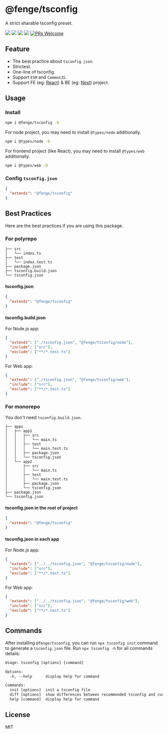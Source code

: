 # @fenge/tsconfig

A strict sharable tsconfig preset.

[![](https://img.shields.io/npm/l/@fenge/tsconfig.svg)](https://github.com/zanminkian/fenge/blob/main/LICENSE)
[![](https://img.shields.io/npm/v/@fenge/tsconfig.svg)](https://www.npmjs.com/package/@fenge/tsconfig)
[![](https://img.shields.io/npm/dm/@fenge/tsconfig.svg)](https://www.npmjs.com/package/@fenge/tsconfig)
[![](https://packagephobia.com/badge?p=@fenge/tsconfig)](https://packagephobia.com/result?p=@fenge/tsconfig)
[![PRs Welcome](https://img.shields.io/badge/PRs-welcome-brightgreen.svg)](https://makeapullrequest.com)

## Feature

- The best practice about `tsconfig.json`.
- Strictest.
- One-line of tsconfig.
- Support `ESM` and `CommonJS`.
- Support FE (eg: [React](https://github.com/facebook/react)) & BE (eg: [Nest](https://github.com/nestjs/nest)) project.

## Usage

### Install

```sh
npm i @fenge/tsconfig -D
```

For node project, you may need to install `@types/node` additionally.

```sh
npm i @types/node -D
```

For frontend project (like React), you may need to install `@types/web` additionally.

```sh
npm i @types/web -D
```

### Config `tsconfig.json`

```json
{
  "extends": "@fenge/tsconfig"
}
```

## Best Practices

Here are the best practices if you are using this package.

### For polyrepo

```
├── src
│   └── index.ts
├── test
│   └── index.test.ts
├── package.json
├── tsconfig.build.json
└── tsconfig.json
```

#### tsconfig.json

```json
{
  "extends": "@fenge/tsconfig"
}
```

#### tsconfig.build.json

For Node.js app:

```json
{
  "extends": ["./tsconfig.json", "@fenge/tsconfig/node"],
  "include": ["src"],
  "exclude": ["**/*.test.ts"]
}
```

For Web app:

```json
{
  "extends": ["./tsconfig.json", "@fenge/tsconfig/web"],
  "include": ["src"],
  "exclude": ["**/*.test.ts"]
}
```

### For monorepo

You don't need `tsconfig.build.json`.

```
├── apps
│   ├── app1
│   │   ├── src
│   │   │   └── main.ts
│   │   ├── test
│   │   │   └── main.test.ts
│   │   ├── package.json
│   │   └── tsconfig.json
│   └── app2
│       ├── src
│       │   └── main.ts
│       ├── test
│       │   └── main.test.ts
│       ├── package.json
│       └── tsconfig.json
├── package.json
└── tsconfig.json
```

#### tsconfig.json in the root of project

```json
{
  "extends": "@fenge/tsconfig"
}
```

#### tsconfig.json in each app

For Node.js app:

```json
{
  "extends": ["../../tsconfig.json", "@fenge/tsconfig/node"],
  "include": ["src"],
  "exclude": ["**/*.test.ts"]
}
```

For Web app:

```json
{
  "extends": ["../../tsconfig.json", "@fenge/tsconfig/web"],
  "include": ["src"],
  "exclude": ["**/*.test.ts"]
}
```

## Commands

After installing `@fenge/tsconfig`, you can run `npx tsconfig init` command to generate a `tsconfig.json` file. Run `npx tsconfig -h` for all commands details:

```txt
Usage: tsconfig [options] [command]

Options:
  -h, --help      display help for command

Commands:
  init [options]  init a tsconfig file
  diff [options]  show differences between recommended tsconfig and current project tsconfig
  help [command]  display help for command
```

## License

MIT

